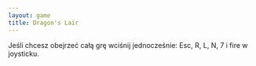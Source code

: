 ```yaml
---
layout: game
title: Dragon's Lair
---
```


Jeśli chcesz obejrzeć całą grę wciśnij jednocześnie: Esc, R, L, N, 7
i fire w joysticku.
